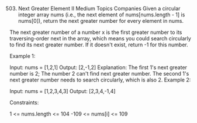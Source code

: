 503. Next Greater Element II
Medium
Topics
Companies
Given a circular integer array nums (i.e., the next element of nums[nums.length - 1] is nums[0]), return the next greater number for every element in nums.

The next greater number of a number x is the first greater number to its traversing-order next in the array, which means you could search circularly to find its next greater number. If it doesn't exist, return -1 for this number.

 

Example 1:

Input: nums = [1,2,1]
Output: [2,-1,2]
Explanation: The first 1's next greater number is 2; 
The number 2 can't find next greater number. 
The second 1's next greater number needs to search circularly, which is also 2.
Example 2:

Input: nums = [1,2,3,4,3]
Output: [2,3,4,-1,4]
 

Constraints:

1 <= nums.length <= 104
-109 <= nums[i] <= 109